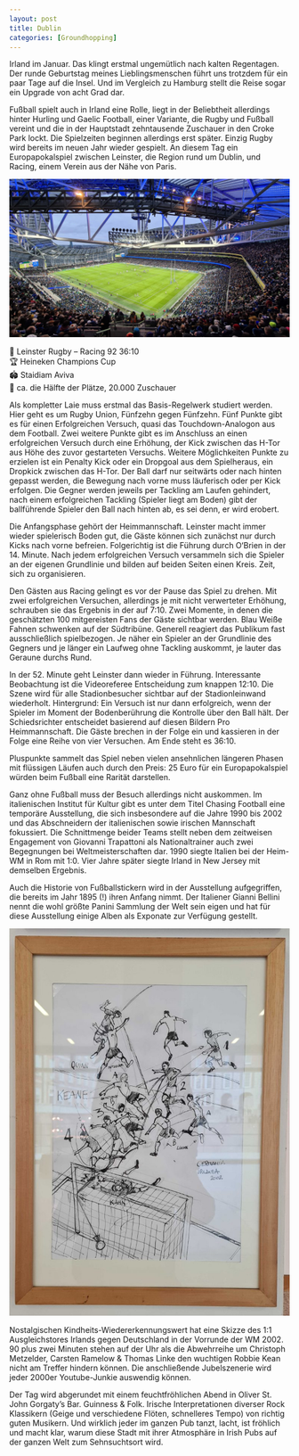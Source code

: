 ```yaml
---
layout: post
title: Dublin
categories: [Groundhopping]
---
```


Irland im Januar. Das klingt erstmal ungemütlich nach kalten Regentagen. Der runde Geburtstag meines Lieblingsmenschen führt uns trotzdem für ein paar Tage auf die Insel. Und im Vergleich zu Hamburg stellt die Reise sogar ein Upgrade von acht Grad dar.

Fußball spielt auch in Irland eine Rolle, liegt in der Beliebtheit allerdings hinter Hurling und Gaelic Football, einer Variante, die Rugby und Fußball vereint und die in der Hauptstadt zehntausende Zuschauer in den Croke Park lockt. Die Spielzeiten beginnen allerdings erst später. Einzig Rugby wird bereits im neuen Jahr wieder gespielt. An diesem Tag ein Europapokalspiel zwischen Leinster, die Region rund um Dublin, und Racing, einem Verein aus der Nähe von Paris.

![](../images/20230121_162152-2048x1152.jpg)

🏉 Leinster Rugby – Racing 92 36:10  
🏆 Heineken Champions Cup  
🏟 Staidiam Aviva  
🥁 ca. die Hälfte der Plätze, 20.000 Zuschauer  

Als kompletter Laie muss erstmal das Basis-Regelwerk studiert werden. Hier geht es um Rugby Union, Fünfzehn gegen Fünfzehn. Fünf Punkte gibt es für einen Erfolgreichen Versuch, quasi das Touchdown-Analogon aus dem Football. Zwei weitere Punkte gibt es im Anschluss an einen erfolgreichen Versuch durch eine Erhöhung, der Kick zwischen das H-Tor aus Höhe des zuvor gestarteten Versuchs. Weitere Möglichkeiten Punkte zu erzielen ist ein Penalty Kick oder ein Dropgoal aus dem Spielheraus, ein Dropkick zwischen das H-Tor. Der Ball darf nur seitwärts oder nach hinten gepasst werden, die Bewegung nach vorne muss läuferisch oder per Kick erfolgen. Die Gegner werden jeweils per Tackling am Laufen gehindert, nach einem erfolgreichen Tackling (Spieler liegt am Boden) gibt der ballführende Spieler den Ball nach hinten ab, es sei denn, er wird erobert.  

Die Anfangsphase gehört der Heimmannschaft. Leinster macht immer wieder spielerisch Boden gut, die Gäste können sich zunächst nur durch Kicks nach vorne befreien. Folgerichtig ist die Führung durch O‘Brien in der 14. Minute. Nach jedem erfolgreichen Versuch versammeln sich die Spieler an der eigenen Grundlinie und bilden auf beiden Seiten einen Kreis. Zeit, sich zu organisieren.

Den Gästen aus Racing gelingt es vor der Pause das Spiel zu drehen. Mit zwei erfolgreichen Versuchen, allerdings je mit nicht verwerteter Erhöhung, schrauben sie das Ergebnis in der auf 7:10. Zwei Momente, in denen die geschätzten 100 mitgereisten Fans der Gäste sichtbar werden. Blau Weiße Fahnen schwenken auf der Südtribüne. Generell reagiert das Publikum fast ausschließlich spielbezogen. Je näher ein Spieler an der Grundlinie des Gegners und je länger ein Laufweg ohne Tackling auskommt, je lauter das Geraune durchs Rund.

In der 52. Minute geht Leinster dann wieder in Führung. Interessante Beobachtung ist die Videoreferee Entscheidung zum knappen 12:10. Die Szene wird für alle Stadionbesucher sichtbar auf der Stadionleinwand wiederholt. Hintergrund: Ein Versuch ist nur dann erfolgreich, wenn der Spieler im Moment der Bodenberührung die Kontrolle über den Ball hält. Der Schiedsrichter entscheidet basierend auf diesen Bildern Pro Heimmannschaft. Die Gäste brechen in der Folge ein und kassieren in der Folge eine Reihe von vier Versuchen. Am Ende steht es 36:10.

Pluspunkte sammelt das Spiel neben vielen ansehnlichen längeren Phasen mit flüssigen Läufen auch durch den Preis: 25 Euro für ein Europapokalspiel würden beim Fußball eine Rarität darstellen.

Ganz ohne Fußball muss der Besuch allerdings nicht auskommen. Im italienischen Institut für Kultur gibt es unter dem Titel Chasing Football eine temporäre Ausstellung, die sich insbesondere auf die Jahre 1990 bis 2002 und das Abschneidern der italienischen sowie irischen Mannschaft fokussiert. Die Schnittmenge beider Teams stellt neben dem zeitweisen Engagement von Giovanni Trapattoni als Nationaltrainer auch zwei Begegnungen bei Weltmeisterschaften dar. 1990 siegte Italien bei der Heim-WM in Rom mit 1:0. Vier Jahre später siegte Irland in New Jersey mit demselben Ergebnis.

Auch die Historie von Fußballstickern wird in der Ausstellung aufgegriffen, die bereits im Jahr 1895 (!) ihren Anfang nimmt. Der Italiener Gianni Bellini nennt die wohl größte Panini Sammlung der Welt sein eigen und hat für diese Ausstellung einige Alben als Exponate zur Verfügung gestellt. 

![](../images/20230124_100933-742x1024.jpg)

Nostalgischen Kindheits-Wiedererkennungswert hat eine Skizze des 1:1 Ausgleichstores Irlands gegen Deutschland in der Vorrunde der WM 2002. 90 plus zwei Minuten stehen auf der Uhr als die Abwehrreihe um Christoph Metzelder, Carsten Ramelow & Thomas Linke den wuchtigen Robbie Kean nicht am Treffer hindern können. Die anschließende Jubelszenerie wird jeder 2000er Youtube-Junkie auswendig können.

Der Tag wird abgerundet mit einem feuchtfröhlichen Abend in Oliver St. John Gorgaty’s Bar. Guinness & Folk. Irische Interpretationen diverser Rock Klassikern (Geige und verschiedene Flöten, schnelleres Tempo) von richtig guten Musikern. Und wirklich jeder im ganzen Pub tanzt, lacht, ist fröhlich und macht klar, warum diese Stadt mit ihrer Atmosphäre in Irish Pubs auf der ganzen Welt zum Sehnsuchtsort wird.

